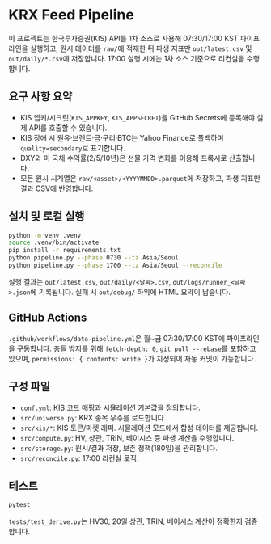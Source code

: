 # KRX Feed Pipeline

이 프로젝트는 한국투자증권(KIS) API를 1차 소스로 사용해 07:30/17:00 KST 파이프라인을 실행하고, 원시 데이터를 `raw/`에 적재한 뒤 파생 지표만 `out/latest.csv` 및 `out/daily/*.csv`에 저장합니다. 17:00 실행 시에는 1차 소스 기준으로 리컨실을 수행합니다.

## 요구 사항 요약

- KIS 앱키/시크릿(`KIS_APPKEY`, `KIS_APPSECRET`)을 GitHub Secrets에 등록해야 실제 API를 호출할 수 있습니다.
- KIS 장애 시 원유·브렌트·금·구리·BTC는 Yahoo Finance로 폴백하며 `quality=secondary`로 표기합니다.
- DXY와 미 국채 수익률(2/5/10년)은 선물 가격 변화를 이용해 프록시로 산출합니다.
- 모든 원시 시계열은 `raw/<asset>/<YYYYMMDD>.parquet`에 저장하고, 파생 지표만 결과 CSV에 반영합니다.

## 설치 및 로컬 실행

```bash
python -m venv .venv
source .venv/bin/activate
pip install -r requirements.txt
python pipeline.py --phase 0730 --tz Asia/Seoul
python pipeline.py --phase 1700 --tz Asia/Seoul --reconcile
```

실행 결과는 `out/latest.csv`, `out/daily/<날짜>.csv`, `out/logs/runner_<날짜>.json`에 기록됩니다. 실패 시 `out/debug/` 하위에 HTML 요약이 남습니다.

## GitHub Actions

`.github/workflows/data-pipeline.yml`은 월~금 07:30/17:00 KST에 파이프라인을 구동합니다. 충돌 방지를 위해 `fetch-depth: 0`, `git pull --rebase`를 포함하고 있으며, `permissions: { contents: write }`가 지정되어 자동 커밋이 가능합니다.

## 구성 파일

- `conf.yml`: KIS 코드 매핑과 시뮬레이션 기본값을 정의합니다.
- `src/universe.py`: KRX 종목 우주를 로드합니다.
- `src/kis/*`: KIS 토큰/마켓 래퍼. 시뮬레이션 모드에서 합성 데이터를 제공합니다.
- `src/compute.py`: HV, 상관, TRIN, 베이시스 등 파생 계산을 수행합니다.
- `src/storage.py`: 원시/결과 저장, 보존 정책(180일)을 관리합니다.
- `src/reconcile.py`: 17:00 리컨실 로직.

## 테스트

```bash
pytest
```

`tests/test_derive.py`는 HV30, 20일 상관, TRIN, 베이시스 계산이 정확한지 검증합니다.


